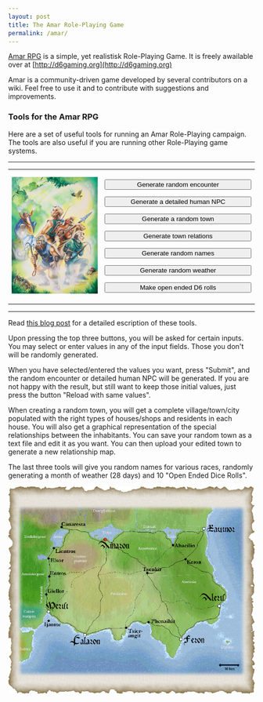 ```yaml
---
layout: post
title: The Amar Role-Playing Game
permalink: /amar/
---
```

[Amar RPG](http://d6gaming.org/) is a simple, yet realistisk Role-Playing Game. It is freely awailable over at [http://d6gaming.org](http://d6gaming.org)

Amar is a community-driven game developed by several contributors on a wiki.
Feel free to use it and to contribute with suggestions and improvements.

### Tools for the Amar RPG 

Here are a set of useful tools for running an Amar Role-Playing campaign. The tools are also useful if you are running other Role-Playing game systems.

<hr>
<table><tr>
<td><p style="text-align:center"><img src="/assets/img/amarcover.jpg" alt="Amar RPG cover" /></p></td>
<td>
<p><form name="new" method="post" action="https://128.199.49.139/cgi-bin/html_enc_input.rb">
<input type="submit" style="width:300px" name="new" value=" Generate random encounter "></form></p>
<p><form name="new" method="post" action="https://128.199.49.139/cgi-bin/html_npc_input.rb">
<input type="submit" style="width:300px" name="new" value=" Generate a detailed human NPC "></form></p>
<p><form name="new" method="post" action="https://128.199.49.139/cgi-bin/html_town_input.rb">
<input type="submit" style="width:300px" name="new" value=" Generate a random town "></form></p>
<p><form name="new" method="post" action="https://128.199.49.139/cgi-bin/html_town_relations_input.rb">
<input type="submit" style="width:300px" name="new" value=" Generate town relations "></form></p>
<p><form name="new" method="post" action="https://128.199.49.139/cgi-bin/html_name_input.rb">
<input type="submit" style="width:300px" name="new" value=" Generate random names "></form></p>
<p><form name="new" method="post" action="https://128.199.49.139/cgi-bin/html_weather_input.rb">
<input type="submit" style="width:300px" name="new" value=" Generate random weather "></form></p>
<p><form name="new" method="post" action="https://128.199.49.139/cgi-bin/O6.rb">
<input type="submit" style="width:300px" name="new" value=" Make open ended D6 rolls "></form></p>
</td>
</tr></table>
<hr>

Read [this blog post](/2018/08/Amar-Tools.html) for a detailed escription of these tools.

Upon pressing the top three buttons, you will be asked for certain inputs. You may select or enter values in any of the input fields. Those you don't will be randomly generated. 

When you have selected/entered the values you want, press "Submit", and the random encounter or detailed human NPC will be generated. If you are not happy with the result, but still want to keep those initial values, just press the button "Reload with same values". 

When creating a random town, you will get a complete village/town/city populated with the right types of houses/shops and residents in each house. You will also get a graphical representation of the special relationships between the inhabitants. You can save your random town as a text file and edit it as you want. You can then upload your edited town to generate a new relationship map. 

The last three tools will give you random names for various races, randomly generating a month of weather (28 days) and 10 "Open Ended Dice Rolls".

<p style="text-align:center"><img src="/assets/img/amar.png" alt="The Kingdom of Amar" /></p>
